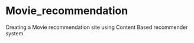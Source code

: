 # Movie_recommendation
Creating a Movie recommendation site using Content Based recommender system.
